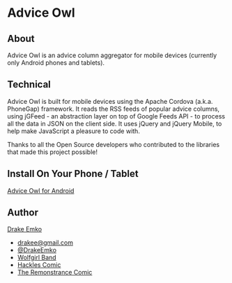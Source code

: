 # Advice Owl

## About
Advice Owl is an advice column aggregator for mobile devices (currently only Android phones and tablets). 

## Technical
Advice Owl is built for mobile devices using the Apache Cordova (a.k.a. PhoneGap) framework. It reads the RSS feeds of popular advice columns, using jGFeed - an abstraction layer on top of Google Feeds API - to process all the data in JSON on the client side. It uses jQuery and jQuery Mobile, to help make JavaScript a pleasure to code with.

Thanks to all the Open Source developers who contributed to the libraries that made this project possible!

## Install On Your Phone / Tablet
[Advice Owl for Android](https://play.google.com/store/apps/details?id=net.edrake.adviceowl)

## Author
[Drake Emko](https://github.com/psydrake)
* drakee@gmail.com
* [@DrakeEmko](https://twitter.com/DrakeEmko)
* [Wolfgirl Band](http://wolfgirl.bandcamp.com/)
* [Hackles Comic](http://hackles.org/)
* [The Remonstrance Comic](http://theremonstrance.com/)
